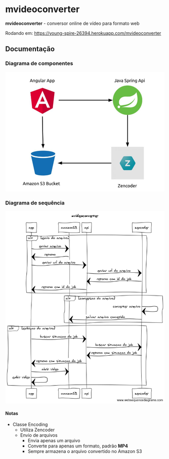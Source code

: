 # mvideoconverter

**mvideoconverter** - conversor online de vídeo para formato web

Rodando em: https://young-spire-26394.herokuapp.com/mvideoconverter

## Documentação

### Diagrama de componentes

![Componentes](/docs/componentes.jpg)

### Diagrama de sequência

![Sequência](/docs/sequencia.png)

#### Notas
* Classe Encoding 
	* Utiliza Zencoder
	* Envio de arquivos
		* Envia apenas um arquivo
		* Converte para apenas um formato, padrão **MP4**
		* Sempre armazena o arquivo convertido no Amazon S3